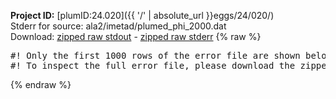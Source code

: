 **Project ID:** [plumID:24.020]({{ '/' | absolute_url }}eggs/24/020/)  
Stderr for source:  ala2/imetad/plumed_phi_2000.dat   
Download: [zipped raw stdout](plumed_phi_2000.dat.plumed_master.stdout.txt.zip) - [zipped raw stderr](plumed_phi_2000.dat.plumed_master.stderr.txt.zip) 
{% raw %}
<pre>
#! Only the first 1000 rows of the error file are shown below
#! To inspect the full error file, please download the zipped raw stderr file above
</pre>
{% endraw %}
